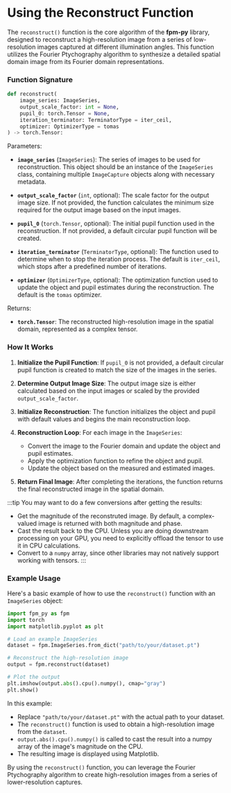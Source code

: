 # Using the Reconstruct Function

The `reconstruct()` function is the core algorithm of the **fpm-py** library, designed to reconstruct a high-resolution image from a series of low-resolution images captured at different illumination angles. This function utilizes the Fourier Ptychography algorithm to synthesize a detailed spatial domain image from its Fourier domain representations.

### Function Signature

```python
def reconstruct(
    image_series: ImageSeries,
    output_scale_factor: int = None,
    pupil_0: torch.Tensor = None,
    iteration_terminator: TerminatorType = iter_ceil,
    optimizer: OptimizerType = tomas
) -> torch.Tensor:
```

Parameters:

- **`image_series`** (`ImageSeries`): The series of images to be used for reconstruction. This object should be an instance of the `ImageSeries` class, containing multiple `ImageCapture` objects along with necessary metadata.

- **`output_scale_factor`** (`int`, optional): The scale factor for the output image size. If not provided, the function calculates the minimum size required for the output image based on the input images.

- **`pupil_0`** (`torch.Tensor`, optional): The initial pupil function used in the reconstruction. If not provided, a default circular pupil function will be created.

- **`iteration_terminator`** (`TerminatorType`, optional): The function used to determine when to stop the iteration process. The default is `iter_ceil`, which stops after a predefined number of iterations.

- **`optimizer`** (`OptimizerType`, optional): The optimization function used to update the object and pupil estimates during the reconstruction. The default is the `tomas` optimizer.

Returns:

- **`torch.Tensor`**: The reconstructed high-resolution image in the spatial domain, represented as a complex tensor.

### How It Works

1. **Initialize the Pupil Function**: If `pupil_0` is not provided, a default circular pupil function is created to match the size of the images in the series.

2. **Determine Output Image Size**: The output image size is either calculated based on the input images or scaled by the provided `output_scale_factor`.

3. **Initialize Reconstruction**: The function initializes the object and pupil with default values and begins the main reconstruction loop.

4. **Reconstruction Loop**: For each image in the `ImageSeries`:
   - Convert the image to the Fourier domain and update the object and pupil estimates.
   - Apply the optimization function to refine the object and pupil.
   - Update the object based on the measured and estimated images.

5. **Return Final Image**: After completing the iterations, the function returns the final reconstructed image in the spatial domain. 

:::tip
You may want to do a few conversions after getting the results:
   - Get the magnitude of the reconstruted image. By default, a complex-valued image is returned with both magnitude and phase.
   - Cast the result back to the CPU. Unless you are doing downstream processing on your GPU, you need to explicitly offload the tensor to use it in CPU calculations.
   - Convert to a `numpy` array, since other libraries may not natively support working with tensors.
:::

### Example Usage

Here's a basic example of how to use the `reconstruct()` function with an `ImageSeries` object:

```python
import fpm_py as fpm
import torch
import matplotlib.pyplot as plt

# Load an example ImageSeries
dataset = fpm.ImageSeries.from_dict("path/to/your/dataset.pt")

# Reconstruct the high-resolution image
output = fpm.reconstruct(dataset)

# Plot the output
plt.imshow(output.abs().cpu().numpy(), cmap="gray")
plt.show()
```

In this example:
- Replace `"path/to/your/dataset.pt"` with the actual path to your dataset.
- The `reconstruct()` function is used to obtain a high-resolution image from the `dataset`.
- `output.abs().cpu().numpy()` is called to cast the result into a numpy array of the image's magnitude on the CPU.
- The resulting image is displayed using Matplotlib.

By using the `reconstruct()` function, you can leverage the Fourier Ptychography algorithm to create high-resolution images from a series of lower-resolution captures.
